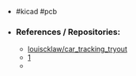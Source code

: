 - #kicad #pcb
- ### References / Repositories:
	- [louiscklaw/car_tracking_tryout](https://www.github.com/louiscklaw/car_tracking_tryout)
	- [1](https://www.github.com/louiscklaw/car_tracking_tryout)
	-